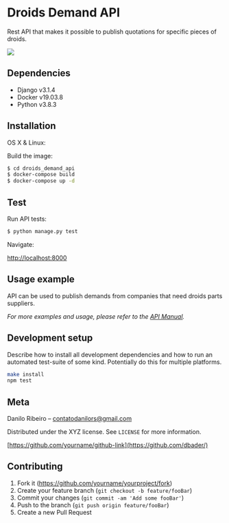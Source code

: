 # Droids Demand API

Rest API that makes it possible to publish quotations for specific pieces of droids.

![](header.png)

## Dependencies

- Django v3.1.4
- Docker v19.03.8
- Python v3.8.3

## Installation

OS X & Linux:

Build the image:

```sh
$ cd droids_demand_api
$ docker-compose build
$ docker-compose up -d
```

## Test

Run API tests:

```sh
$ python manage.py test
```

Navigate:

[http://localhost:8000](http://localhost:8000)

## Usage example

API can be used to publish demands from companies that need droids parts suppliers.

_For more examples and usage, please refer to the [API Manual][wiki]._

## Development setup

Describe how to install all development dependencies and how to run an automated test-suite of some kind. Potentially do this for multiple platforms.

```sh
make install
npm test
```

## Meta

Danilo Ribeiro – contatodanilors@gmail.com

Distributed under the XYZ license. See `LICENSE` for more information.

[https://github.com/yourname/github-link](https://github.com/dbader/)

## Contributing

1. Fork it (<https://github.com/yourname/yourproject/fork>)
2. Create your feature branch (`git checkout -b feature/fooBar`)
3. Commit your changes (`git commit -am 'Add some fooBar'`)
4. Push to the branch (`git push origin feature/fooBar`)
5. Create a new Pull Request

<!-- Markdown link & img dfn's -->

[npm-image]: https://img.shields.io/npm/v/datadog-metrics.svg?style=flat-square
[npm-url]: https://npmjs.org/package/datadog-metrics
[npm-downloads]: https://img.shields.io/npm/dm/datadog-metrics.svg?style=flat-square
[travis-image]: https://img.shields.io/travis/dbader/node-datadog-metrics/master.svg?style=flat-square
[travis-url]: https://travis-ci.org/dbader/node-datadog-metrics
[wiki]: https://github.com/yourname/yourproject/wiki
